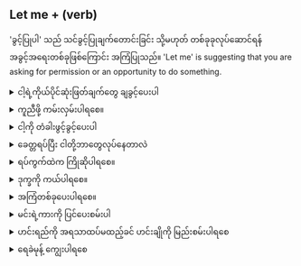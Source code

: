## Let me + (verb)

'ခွင့်ပြုပါ' သည် သင်ခွင့်ပြုချက်တောင်းခြင်း သို့မဟုတ် တစ်ခုခုလုပ်ဆောင်ရန် အခွင့်အရေးတစ်ခုဖြစ်ကြောင်း အကြံပြုသည်။
'Let me' is suggesting that you are asking for permission or an opportunity to do something.

<details>
<summary>ငါ့ရဲ့ကိုယ်ပိုင်ဆုံးဖြတ်ချက်တွေ ချခွင့်ပေးပါ</summary>
"Let me make my own decisions."
</details>
<details>
<summary>ကူညီဖို့ ကမ်းလှမ်းပါရစေ။</summary>

"Let me offer to help you."
</details>
<details>
<summary>ငါ့ကို တံခါးဖွင့်ခွင့်ပေးပါ</summary>

"Let me open the door for you."
</details>
<details>
<summary>ခေတ္တရပ်ပြီး ငါတို့ဘာတွေလုပ်နေတာလဲ</summary>

"Let me pause and think about what we are doing."
</details>
<details>
<summary>ရပ်ကွက်ထဲက ကြိုဆိုပါရစေ။</summary>

"Let me welcome you to the neighborhood."
</details>
<details>
<summary>ဒုက္ခကို ကယ်ပါရစေ။</summary>

"Let me save you the trouble."
</details>
<details>
<summary>အကြံတစ်ခုပေးပါရစေ။</summary>

"Let me make a suggestion."
</details>
<details>
<summary>မင်းရဲ့ကားကို ပြင်ပေးစမ်းပါ</summary>

"Let me try and fix your car."
</details>
<details>
<summary>ဟင်းရည်ကို အရသာထပ်မထည့်ခင် ဟင်းချိုကို မြည်းစမ်းပါရစေ</summary>

"Let me taste the soup before you add more spices."
</details>
<details>
<summary>ရေခဲမုန့် ကျွေးပါရစေ</summary>

"Let me treat you to some ice cream."
</details>